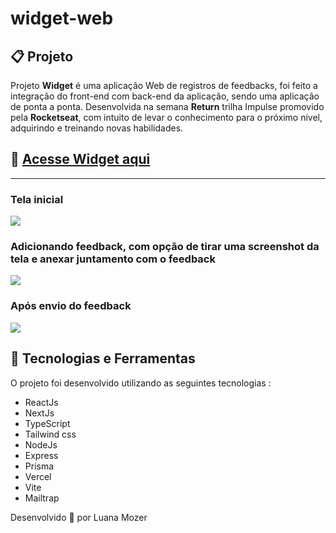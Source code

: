 # widget-web


## 📋 Projeto

Projeto **Widget** é uma aplicação Web de registros de feedbacks, foi feito a integração do front-end com back-end da aplicação, sendo uma aplicação de ponta a ponta. Desenvolvida na semana **Return** trilha Impulse promovido pela **Rocketseat**, com intuito de levar o conhecimento para o próximo nivel, adquirindo e treinando novas habilidades.

## 🔗 <a href=“https://widget-web-eight.vercel.app/“>Acesse Widget aqui</a>
---
<h3>
 <p>Tela inicial</p>
  <img src="https://i.imgur.com/up1gIZK.png">
  </h3>
  
  <h3>
   <p>Adicionando feedback, com opção de tirar uma screenshot da tela e anexar juntamento com o feedback</p>
   <img src="https://i.imgur.com/svSWA3o.png">
  </h3>
  
   <h3>
    <p>Após envio do feedback</p>
    <img src="https://i.imgur.com/wzaMTsA.png">
   </h3>


 


## 🚀 Tecnologias e Ferramentas 

O projeto foi desenvolvido utilizando as seguintes tecnologias :

- ReactJs
- NextJs
- TypeScript
- Tailwind css
- NodeJs
- Express
- Prisma
- Vercel
- Vite
- Mailtrap


Desenvolvido 💜 por Luana Mozer
